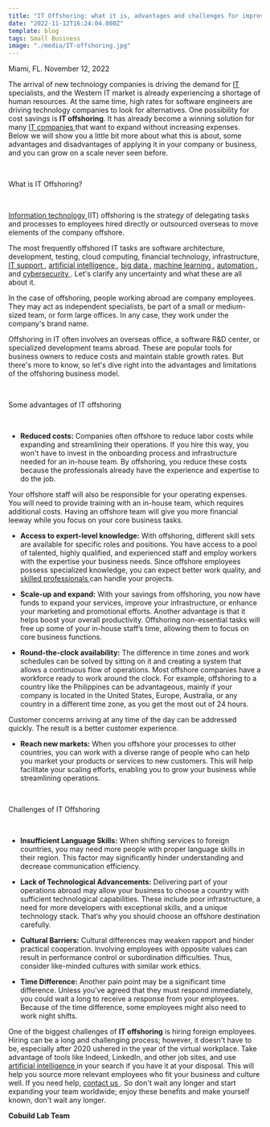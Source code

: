 ```yaml
---
title: "IT Offshoring: what it is, advantages and challenges for improvement"
date: "2022-11-12T16:24:04.000Z"
template: blog
tags: Small Business
image: "./media/IT-offshoring.jpg"
---
```


Miami, FL. November 12, 2022

The arrival of new technology companies is driving the demand for <a target="_blank" href="https://cobuildlab.com/blog/myths-about-IT-staff-augmentation/">   IT </a> specialists, and the Western IT market is already experiencing a shortage of human resources. At the same time, high rates for software engineers are driving technology companies to look for alternatives. One possibility for cost savings is **IT offshoring**. It has already become a winning solution for many <a target="_blank" href="https://cobuildlab.com/services/it-support/">   IT companies </a> that want to expand without increasing expenses. Below we will show you a little bit more about what this is about, some advantages and disadvantages of applying it in your company or business, and you can grow on a scale never seen before.

<br>

<title-2>What is IT Offshoring?</title-2>

<br>

<a target="_blank" href="https://cobuildlab.com/services/iot-development/">   Information technology </a> (IT) offshoring is the strategy of delegating tasks and processes to employees hired directly or outsourced overseas to move elements of the company offshore.

The most frequently offshored IT tasks are software architecture, development, testing, cloud computing, financial technology, infrastructure, <a target="_blank" href="https://cobuildlab.com/services/it-support/">   IT support </a>, <a target="_blank" href="https://cobuildlab.com/services/artificial-intelligence-development/">   artificial intelligence </a>, <a target="_blank" href="https://cobuildlab.com/blog/big-data-benefits-for-your-SME/">   big data </a>, <a target="_blank" href="https://cobuildlab.com/blog/AI-and-machine-learning-trends-to-watch-in-2022/">   machine learning </a>, <a target="_blank" href="https://cobuildlab.com/blog/benefits-of-Implementing-Test-Automation-in-a-Working-Process/">   automation </a>, and <a target="_blank" href="https://cobuildlab.com/blog/cybersecurity-&-artificial-intelligence-how-can-they-benefit-your-business/">   cybersecurity </a>. Let's clarify any uncertainty and what these are all about it.

In the case of offshoring, people working abroad are company employees. They may act as independent specialists, be part of a small or medium-sized team, or form large offices. In any case, they work under the company's brand name. 

Offshoring in IT often involves an overseas office, a software R&D center, or specialized development teams abroad. These are popular tools for business owners to reduce costs and maintain stable growth rates. But there's more to know, so let's dive right into the advantages and limitations of the offshoring business model.

<br>

<title-2>Some advantages of IT offshoring</title-2>

<br>

* **Reduced costs:** Companies often offshore to reduce labor costs while expanding and streamlining their operations. If you hire this way, you won't have to invest in the onboarding process and infrastructure needed for an in-house team. By offshoring, you reduce these costs because the professionals already have the experience and expertise to do the job.   

Your offshore staff will also be responsible for your operating expenses. You will need to provide training with an in-house team, which requires additional costs. Having an offshore team will give you more financial leeway while you focus on your core business tasks.

* **Access to expert-level knowledge:** With offshoring, different skill sets are available for specific roles and positions. You have access to a pool of talented, highly qualified, and experienced staff and employ workers with the expertise your business needs. Since offshore employees possess specialized knowledge, you can expect better work quality, and <a target="_blank" href="https://cobuildlab.com/blog/soft-skills-every-developer-must-have/">   skilled professionals </a> can handle your projects.

* **Scale-up and expand:** With your savings from offshoring, you now have funds to expand your services, improve your infrastructure, or enhance your marketing and promotional efforts. Another advantage is that it helps boost your overall productivity. Offshoring non-essential tasks will free up some of your in-house staff’s time, allowing them to focus on core business functions.

* **Round-the-clock availability:** The difference in time zones and work schedules can be solved by sitting on it and creating a system that allows a continuous flow of operations. Most offshore companies have a workforce ready to work around the clock. For example, offshoring to a country like the Philippines can be advantageous, mainly if your company is located in the United States, Europe, Australia, or any country in a different time zone, as you get the most out of 24 hours. 

Customer concerns arriving at any time of the day can be addressed quickly. The result is a better customer experience.

* **Reach new markets:** When you offshore your processes to other countries, you can work with a diverse range of people who can help you market your products or services to new customers. This will help facilitate your scaling efforts, enabling you to grow your business while streamlining operations.

<br>

<title-2>Challenges of IT Offshoring</title-2>

<br>

* **Insufficient Language Skills:** When shifting services to foreign countries, you may need more people with proper language skills in their region. This factor may significantly hinder understanding and decrease communication efficiency.

* **Lack of Technological Advancements:** Delivering part of your operations abroad may allow your business to choose a country with sufficient technological capabilities. These include poor infrastructure, a need for more developers with exceptional skills, and a unique technology stack. That’s why you should choose an offshore destination carefully.

* **Cultural Barriers:** Cultural differences may weaken rapport and hinder practical cooperation. Involving employees with opposite values can result in performance control or subordination difficulties. Thus, consider like-minded cultures with similar work ethics.

* **Time Difference:** Another pain point may be a significant time difference. Unless you’ve agreed that they must respond immediately, you could wait a long to receive a response from your employees. Because of the time difference, some employees might also need to work night shifts.


 One of the biggest challenges of **IT offshoring** is hiring foreign employees. Hiring can be a long and challenging process; however, it doesn't have to be, especially after 2020 ushered in the year of the virtual workplace. Take advantage of tools like Indeed, LinkedIn, and other job sites, and use <a target="_blank" href="https://cobuildlab.com/services/artificial-intelligence-development/">   artificial intelligence </a> in your search if you have it at your disposal. This will help you source more relevant employees who fit your business and culture well. If you need help, <a target="_blank" href="https://cobuildlab.com/services/">   contact us </a>. So don't wait any longer and start expanding your team worldwide; enjoy these benefits and make yourself known, don't wait any longer. 

**Cobuild Lab Team**
